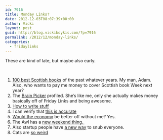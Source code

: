 ```yaml
---
id: 7916
title: Monday Links?
date: 2012-12-03T08:07:39+00:00
author: Vicki
layout: post
guid: http://blog.vickiboykis.com/?p=7916
permalink: /2012/12/monday-links/
categories:
  - fridaylinks
---
```

These are kind of late, but maybe also early.



&nbsp;

  1. <a href="http://www.scottishbooktrust.com/node/106163" target="_blank">100 best Scottish books</a> of the past whatever years. My man, Adam. Also, who wants to pay me money to cover Scottish book Week next year?
  2. The <a href="http://www.nytimes.com/2012/12/02/fashion/maria-popova-has-some-big-ideas.html?pagewanted=2&src=dayp" target="_blank">Brain Picker</a> profiled. She&#8217;s like me, only she actually makes money basically off of Friday Links and being awesome.
  3. <a href="http://opinionator.blogs.nytimes.com/2012/12/01/the-art-of-being-still/" target="_blank">How to write stuff</a>
  4. I can verify that <a href="http://www.washingtonpost.com/blogs/worldviews/wp/2012/11/28/a-color-coded-map-of-the-worlds-most-and-least-emotional-countries/?tid=pm_pop" target="_blank">this is accurate</a>
  5. <a href="http://www.economist.com/debate/days/view/900" target="_blank">Would the economy</a> be better off without me? Yes.
  6. The Awl has a <a href="https://itunes.apple.com/us/app/the-awl-weekend-companion/id557635306?mt=8" target="_blank">new weekend thing. </a>
  7. Also startup people have <a href="https://medium.com/about/df8eac9f4a5e" target="_blank">a new way</a> to snub everyone.
  8. Cats are <a href="http://www.buzzfeed.com/maggotsic/garfield-kitty-loves-vacuum-cleaner-89mq" target="_blank">so weird</a>